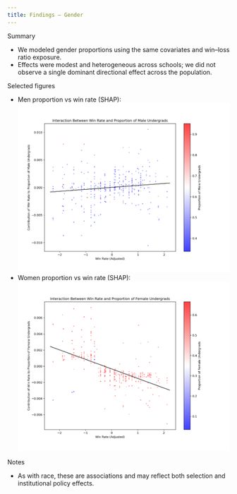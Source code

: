 ```yaml
---
title: Findings — Gender
---
```


Summary
- We modeled gender proportions using the same covariates and win–loss ratio exposure.
- Effects were modest and heterogeneous across schools; we did not observe a single dominant directional effect across the population.

Selected figures
- Men proportion vs win rate (SHAP):
  ![SHAP: UGDS_MEN vs win rate](../assets/img/Plots__UGDS_MEN_interaction.png)
- Women proportion vs win rate (SHAP):
  ![SHAP: UGDS_WOMEN vs win rate](../assets/img/Plots__UGDS_WOMEN_interaction.png)

Notes
- As with race, these are associations and may reflect both selection and institutional policy effects.

